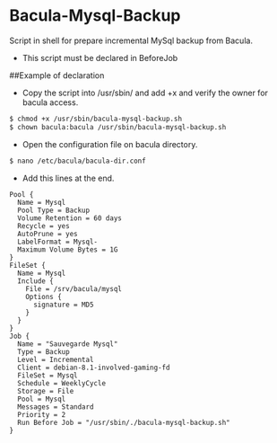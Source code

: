 # Bacula-Mysql-Backup
Script in shell for prepare incremental MySql backup from Bacula.

- This script must be declared in BeforeJob

##Example of declaration

- Copy the script into /usr/sbin/ and add +x and verify the owner for bacula access.

```sh
$ chmod +x /usr/sbin/bacula-mysql-backup.sh
$ chown bacula:bacula /usr/sbin/bacula-mysql-backup.sh
```

- Open the configuration file on bacula directory.

```sh
$ nano /etc/bacula/bacula-dir.conf
```

- Add this lines at the end.

```
Pool {
  Name = Mysql
  Pool Type = Backup
  Volume Retention = 60 days
  Recycle = yes
  AutoPrune = yes
  LabelFormat = Mysql-
  Maximum Volume Bytes = 1G
}
FileSet {
  Name = Mysql
  Include {
    File = /srv/bacula/mysql
    Options {
      signature = MD5
    }
  }
}
Job {
  Name = "Sauvegarde Mysql"
  Type = Backup
  Level = Incremental
  Client = debian-8.1-involved-gaming-fd
  FileSet = Mysql
  Schedule = WeeklyCycle
  Storage = File
  Pool = Mysql
  Messages = Standard
  Priority = 2
  Run Before Job = "/usr/sbin/./bacula-mysql-backup.sh"
}
```
